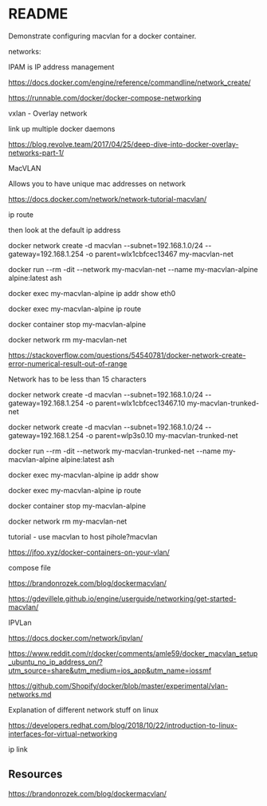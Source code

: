 # README

Demonstrate configuring macvlan for a docker container.

networks: 

IPAM is IP address management 

https://docs.docker.com/engine/reference/commandline/network_create/ 

https://runnable.com/docker/docker-compose-networking 

 

 

vxlan - Overlay network  

link up multiple docker daemons 

 

https://blog.revolve.team/2017/04/25/deep-dive-into-docker-overlay-networks-part-1/ 

 

MacVLAN 

Allows you to have unique mac addresses on network 

https://docs.docker.com/network/network-tutorial-macvlan/ 

 

ip route 

then look at the default ip address 

 

docker network create -d macvlan --subnet=192.168.1.0/24 --gateway=192.168.1.254 -o parent=wlx1cbfcec13467 my-macvlan-net 

 

docker run --rm -dit --network my-macvlan-net --name my-macvlan-alpine alpine:latest ash 

 

docker exec my-macvlan-alpine ip addr show eth0 
 

 

docker exec my-macvlan-alpine ip route 

 

docker container stop my-macvlan-alpine 
 

docker network rm my-macvlan-net 

 

https://stackoverflow.com/questions/54540781/docker-network-create-error-numerical-result-out-of-range 

Network has to be less than 15 characters 

docker network create -d macvlan --subnet=192.168.1.0/24 --gateway=192.168.1.254 -o parent=wlx1cbfcec13467.10 my-macvlan-trunked-net 

 

 

docker network create -d macvlan --subnet=192.168.1.0/24 --gateway=192.168.1.254 -o parent=wlp3s0.10 my-macvlan-trunked-net 

 

docker run --rm -dit --network my-macvlan-trunked-net --name my-macvlan-alpine alpine:latest ash 

 

docker exec my-macvlan-alpine ip addr show  
 

 

docker exec my-macvlan-alpine ip route 

 

docker container stop my-macvlan-alpine 
 

docker network rm my-macvlan-net 

 

 

 

 

 

tutorial  - use macvlan to host pihole?macvlan  

https://jfoo.xyz/docker-containers-on-your-vlan/ 

 

compose file 

https://brandonrozek.com/blog/dockermacvlan/ 

 

 

https://gdevillele.github.io/engine/userguide/networking/get-started-macvlan/ 

 

 

 

IPVLan 

https://docs.docker.com/network/ipvlan/ 

 

 

https://www.reddit.com/r/docker/comments/amle59/docker_macvlan_setup_ubuntu_no_ip_address_on/?utm_source=share&utm_medium=ios_app&utm_name=iossmf 

 

 

https://github.com/Shopify/docker/blob/master/experimental/vlan-networks.md 

 

 

Explanation of different network stuff on linux 

https://developers.redhat.com/blog/2018/10/22/introduction-to-linux-interfaces-for-virtual-networking 

 

ip link  


## Resources

https://brandonrozek.com/blog/dockermacvlan/
